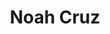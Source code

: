 ---
layout: employee
skillsid: 13
title: 'Noah Cruz'
permalink: /employees/:title 
location: 'Fort Worth'
position: 'Chartered Wealth Manager'
availability: 71
internal: false
categories: 
- employees
phoneNumber: 555-555-5555
email: email@gmail.com
manage: false
---